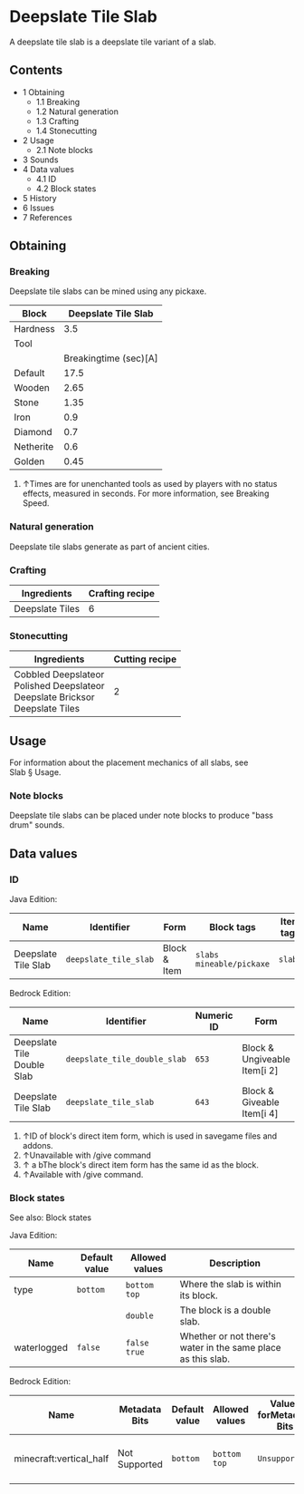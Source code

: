 # Deepslate Tile Slab
A deepslate tile slab is a deepslate tile variant of a slab.

## Contents
- 1 Obtaining
	- 1.1 Breaking
	- 1.2 Natural generation
	- 1.3 Crafting
	- 1.4 Stonecutting
- 2 Usage
	- 2.1 Note blocks
- 3 Sounds
- 4 Data values
	- 4.1 ID
	- 4.2 Block states
- 5 History
- 6 Issues
- 7 References

## Obtaining
### Breaking
Deepslate tile slabs can be mined using any pickaxe.

| Block     | Deepslate Tile Slab   |
|-----------|-----------------------|
| Hardness  | 3.5                   |
| Tool      |                       |
|           | Breakingtime (sec)[A] |
| Default   | 17.5                  |
| Wooden    | 2.65                  |
| Stone     | 1.35                  |
| Iron      | 0.9                   |
| Diamond   | 0.7                   |
| Netherite | 0.6                   |
| Golden    | 0.45                  |

1. ↑Times are for unenchanted tools as used by players with no status effects, measured in seconds. For more information, see Breaking Speed.

### Natural generation
Deepslate tile slabs generate as part of ancient cities.

### Crafting
| Ingredients     | Crafting recipe |
|-----------------|-----------------|
| Deepslate Tiles | 6               |

### Stonecutting
| Ingredients                                                                             | Cutting recipe |
|-----------------------------------------------------------------------------------------|----------------|
| Cobbled Deepslateor<br/>Polished Deepslateor<br/>Deepslate Bricksor<br/>Deepslate Tiles | 2              |

## Usage
For information about the placement mechanics of all slabs, see Slab § Usage.

### Note blocks
Deepslate tile slabs can be placed under note blocks to produce "bass drum" sounds.

## Data values
### ID
Java Edition:

| Name                | Identifier            | Form         | Block tags                     | Item tags | Translation key                       |
|---------------------|-----------------------|--------------|--------------------------------|-----------|---------------------------------------|
| Deepslate Tile Slab | `deepslate_tile_slab` | Block & Item | `slabs`<br/>`mineable/pickaxe` | `slabs`   | `block.minecraft.deepslate_tile_slab` |

Bedrock Edition:

| Name                       | Identifier                   | Numeric ID | Form                         | Item ID[i 1]   | Translation key                        |
|----------------------------|------------------------------|------------|------------------------------|----------------|----------------------------------------|
| Deepslate Tile Double Slab | `deepslate_tile_double_slab` | `653`      | Block & Ungiveable Item[i 2] | Identical[i 3] | `tile.deepslate_tile_double_slab.name` |
| Deepslate Tile Slab        | `deepslate_tile_slab`        | `643`      | Block & Giveable Item[i 4]   | Identical[i 3] | `tile.deepslate_tile_slab.name`        |

1. ↑ID of block's direct item form, which is used in savegame files and addons.
2. ↑Unavailable with /give command
3. ↑ a bThe block's direct item form has the same id as the block.
4. ↑Available with /give command.

### Block states
See also: Block states

Java Edition:

| Name        | Default value | Allowed values     | Description                                                  |
|-------------|---------------|--------------------|--------------------------------------------------------------|
| type        | `bottom`      | `bottom`<br/>`top` | Where the slab is within its block.                          |
|             |               | `double`           | The block is a double slab.                                  |
| waterlogged | `false`       | `false`<br/>`true` | Whether or not there's water in the same place as this slab. |

Bedrock Edition:

| Name                    | Metadata Bits | Default value | Allowed values     | Values forMetadata Bits | Description                         |
|-------------------------|---------------|---------------|--------------------|-------------------------|-------------------------------------|
| minecraft:vertical_half | Not Supported | `bottom`      | `bottom`<br/>`top` | `Unsupported`           | Where the slab is within its block. |




